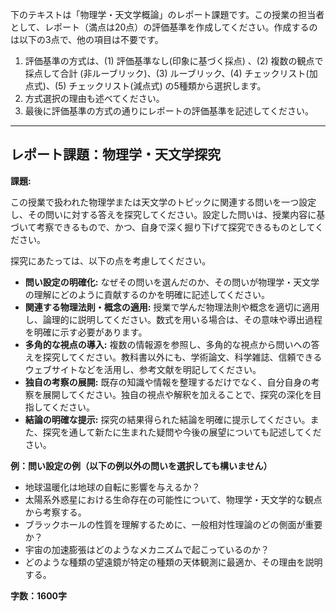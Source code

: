 下のテキストは「物理学・天文学概論」のレポート課題です。この授業の担当者として、レポート（満点は20点）の評価基準を作成してください。作成するのは以下の3点で、他の項目は不要です。

1. 評価基準の方式は、(1) 評価基準なし(印象に基づく採点) 、(2) 複数の観点で採点して合計  (非ルーブリック)、(3) ルーブリック、(4) チェックリスト(加点式)、(5) チェックリスト(減点式) の5種類から選択します。
2. 方式選択の理由も述べてください。
3. 最後に評価基準の方式の通りにレポートの評価基準を記述してください。

---------------------------------------
## レポート課題：物理学・天文学探究

**課題:**

この授業で扱われた物理学または天文学のトピックに関連する問いを一つ設定し、その問いに対する答えを探究してください。設定した問いは、授業内容に基づいて考察できるもので、かつ、自身で深く掘り下げて探究できるものとしてください。

探究にあたっては、以下の点を考慮してください。

* **問い設定の明確化:** なぜその問いを選んだのか、その問いが物理学・天文学の理解にどのように貢献するのかを明確に記述してください。
* **関連する物理法則・概念の適用:** 授業で学んだ物理法則や概念を適切に適用し、論理的に説明してください。数式を用いる場合は、その意味や導出過程を明確に示す必要があります。
* **多角的な視点の導入:** 複数の情報源を参照し、多角的な視点から問いへの答えを探究してください。教科書以外にも、学術論文、科学雑誌、信頼できるウェブサイトなどを活用し、参考文献を明記してください。
* **独自の考察の展開:** 既存の知識や情報を整理するだけでなく、自分自身の考察を展開してください。独自の視点や解釈を加えることで、探究の深化を目指してください。
* **結論の明確な提示:** 探究の結果得られた結論を明確に提示してください。また、探究を通して新たに生まれた疑問や今後の展望についても記述してください。


**例：問い設定の例（以下の例以外の問いを選択しても構いません）**

* 地球温暖化は地球の自転に影響を与えるか？
* 太陽系外惑星における生命存在の可能性について、物理学・天文学的な観点から考察する。
* ブラックホールの性質を理解するために、一般相対性理論のどの側面が重要か？
* 宇宙の加速膨張はどのようなメカニズムで起こっているのか？
* どのような種類の望遠鏡が特定の種類の天体観測に最適か、その理由を説明する。


**字数：1600字**
